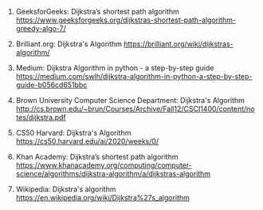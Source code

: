 

1. GeeksforGeeks: Dijkstra’s shortest path algorithm
https://www.geeksforgeeks.org/dijkstras-shortest-path-algorithm-greedy-algo-7/

2. Brilliant.org: Dijkstra's Algorithm
https://brilliant.org/wiki/dijkstras-algorithm/

3. Medium: Dijkstra Algorithm in python - a step-by-step guide
https://medium.com/swlh/dijkstra-algorithm-in-python-a-step-by-step-guide-b056cd651bbc

4. Brown University Computer Science Department: Dijkstra's Algorithm
http://cs.brown.edu/~brun/Courses/Archive/Fall12/CSCI1400/content/notes/dijkstra.pdf

5. CS50 Harvard: Dijkstra's Algorithm
https://cs50.harvard.edu/ai/2020/weeks/0/

6. Khan Academy: Dijkstra’s shortest path algorithm
https://www.khanacademy.org/computing/computer-science/algorithms/dijkstra-algorithm/a/dijkstras-algorithm

7. Wikipedia: Dijkstra's algorithm
https://en.wikipedia.org/wiki/Dijkstra%27s_algorithm